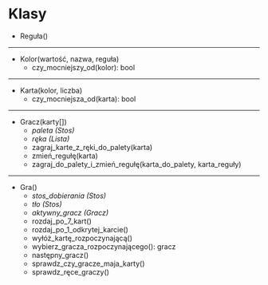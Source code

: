# Klasy

- Reguła()
___
- Kolor(wartość, nazwa, reguła)
  - czy_mocniejszy_od(kolor): bool
___
- Karta(kolor, liczba)
  - czy_mocniejsza_od(karta): bool
___
- Gracz(karty[])
  - _paleta (Stos)_
  - _ręka (Lista)_
  - zagraj_karte_z_ręki_do_palety(karta)
  - zmień_regułę(karta)
  - zagraj_do_palety_i_zmień_regułę(karta_do_palety, karta_reguły)
___
- Gra()
  - _stos_dobierania (Stos)_
  - _tło (Stos)_
  - _aktywny_gracz (Gracz)_
  - rozdaj_po_7_kart()
  - rozdaj_po_1_odkrytej_karcie()
  - wyłóż_kartę_rozpoczynającą()
  - wybierz_gracza_rozpoczynającego(): gracz
  - następny_gracz()
  - sprawdz_czy_gracze_maja_karty()
  - sprawdz_ręce_graczy()

